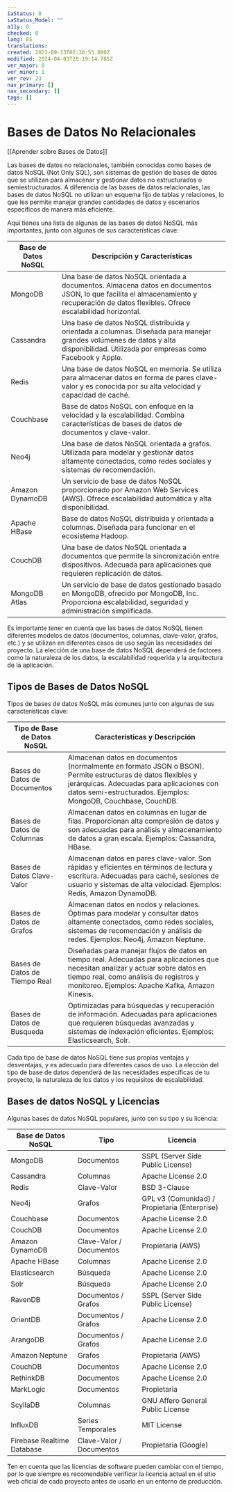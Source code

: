 ```yaml
---
iaStatus: 0
iaStatus_Model: ""
a11y: 0
checked: 0
lang: ES
translations: 
created: 2023-09-13T02:30:53.000Z
modified: 2024-04-03T20:19:14.785Z
ver_major: 0
ver_minor: 1
ver_rev: 23
nav_primary: []
nav_secondary: []
tags: []
---
```

# Bases de Datos No Relacionales

[[Aprender sobre Bases de Datos]]

Las bases de datos no relacionales, también conocidas como bases de datos NoSQL (Not Only SQL), son sistemas de gestión de bases de datos que se utilizan para almacenar y gestionar datos no estructurados o semiestructurados. A diferencia de las bases de datos relacionales, las bases de datos NoSQL no utilizan un esquema fijo de tablas y relaciones, lo que les permite manejar grandes cantidades de datos y escenarios específicos de manera más eficiente.

Aquí tienes una lista de algunas de las bases de datos NoSQL más importantes, junto con algunas de sus características clave:

|Base de Datos NoSQL|Descripción y Características|
|---|---|
|MongoDB|Una base de datos NoSQL orientada a documentos. Almacena datos en documentos JSON, lo que facilita el almacenamiento y recuperación de datos flexibles. Ofrece escalabilidad horizontal.|
|Cassandra|Una base de datos NoSQL distribuida y orientada a columnas. Diseñada para manejar grandes volúmenes de datos y alta disponibilidad. Utilizada por empresas como Facebook y Apple.|
|Redis|Una base de datos NoSQL en memoria. Se utiliza para almacenar datos en forma de pares clave-valor y es conocida por su alta velocidad y capacidad de caché.|
|Couchbase|Base de datos NoSQL con enfoque en la velocidad y la escalabilidad. Combina características de bases de datos de documentos y clave-valor.|
|Neo4j|Una base de datos NoSQL orientada a grafos. Utilizada para modelar y gestionar datos altamente conectados, como redes sociales y sistemas de recomendación.|
|Amazon DynamoDB|Un servicio de base de datos NoSQL proporcionado por Amazon Web Services (AWS). Ofrece escalabilidad automática y alta disponibilidad.|
|Apache HBase|Base de datos NoSQL distribuida y orientada a columnas. Diseñada para funcionar en el ecosistema Hadoop.|
|CouchDB|Una base de datos NoSQL orientada a documentos que permite la sincronización entre dispositivos. Adecuada para aplicaciones que requieren replicación de datos.|
|MongoDB Atlas|Un servicio de base de datos gestionado basado en MongoDB, ofrecido por MongoDB, Inc. Proporciona escalabilidad, seguridad y administración simplificada.|

Es importante tener en cuenta que las bases de datos NoSQL tienen diferentes modelos de datos (documentos, columnas, clave-valor, grafos, etc.) y se utilizan en diferentes casos de uso según las necesidades del proyecto. La elección de una base de datos NoSQL dependerá de factores como la naturaleza de los datos, la escalabilidad requerida y la arquitectura de la aplicación.

## Tipos de Bases de Datos NoSQL

Tipos de bases de datos NoSQL más comunes junto con algunas de sus características clave:

|Tipo de Base de Datos NoSQL|Características y Descripción|
|---|---|
|Bases de Datos de Documentos|Almacenan datos en documentos (normalmente en formato JSON o BSON). Permite estructuras de datos flexibles y jerárquicas. Adecuadas para aplicaciones con datos semi-estructurados. Ejemplos: MongoDB, Couchbase, CouchDB.|
|Bases de Datos de Columnas|Almacenan datos en columnas en lugar de filas. Proporcionan alta compresión de datos y son adecuadas para análisis y almacenamiento de datos a gran escala. Ejemplos: Cassandra, HBase.|
|Bases de Datos Clave-Valor|Almacenan datos en pares clave-valor. Son rápidas y eficientes en términos de lectura y escritura. Adecuadas para caché, sesiones de usuario y sistemas de alta velocidad. Ejemplos: Redis, Amazon DynamoDB.|
|Bases de Datos de Grafos|Almacenan datos en nodos y relaciones. Óptimas para modelar y consultar datos altamente conectados, como redes sociales, sistemas de recomendación y análisis de redes. Ejemplos: Neo4j, Amazon Neptune.|
|Bases de Datos de Tiempo Real|Diseñadas para manejar flujos de datos en tiempo real. Adecuadas para aplicaciones que necesitan analizar y actuar sobre datos en tiempo real, como análisis de registros y monitoreo. Ejemplos: Apache Kafka, Amazon Kinesis.|
|Bases de Datos de Busqueda|Optimizadas para búsquedas y recuperación de información. Adecuadas para aplicaciones que requieren búsquedas avanzadas y sistemas de indexación eficientes. Ejemplos: Elasticsearch, Solr.|

Cada tipo de base de datos NoSQL tiene sus propias ventajas y desventajas, y es adecuado para diferentes casos de uso. La elección del tipo de base de datos dependerá de las necesidades específicas de tu proyecto, la naturaleza de los datos y los requisitos de escalabilidad.

## Bases de datos NoSQL y Licencias

Algunas bases de datos NoSQL populares, junto con su tipo y su licencia:

|Base de Datos NoSQL|Tipo|Licencia|
|---|---|---|
|MongoDB|Documentos|SSPL (Server Side Public License)|
|Cassandra|Columnas|Apache License 2.0|
|Redis|Clave-Valor|BSD 3-Clause|
|Neo4j|Grafos|GPL v3 (Comunidad) / Propietaria (Enterprise)|
|Couchbase|Documentos|Apache License 2.0|
|CouchDB|Documentos|Apache License 2.0|
|Amazon DynamoDB|Clave-Valor / Documentos|Propietaria (AWS)|
|Apache HBase|Columnas|Apache License 2.0|
|Elasticsearch|Búsqueda|Apache License 2.0|
|Solr|Búsqueda|Apache License 2.0|
|RavenDB|Documentos / Grafos|SSPL (Server Side Public License)|
|OrientDB|Documentos / Grafos|Apache License 2.0|
|ArangoDB|Documentos / Grafos|Apache License 2.0|
|Amazon Neptune|Grafos|Propietaria (AWS)|
|CouchDB|Documentos|Apache License 2.0|
|RethinkDB|Documentos|Apache License 2.0|
|MarkLogic|Documentos|Propietaria|
|ScyllaDB|Columnas|GNU Affero General Public License|
|InfluxDB|Series Temporales|MIT License|
|Firebase Realtime Database|Clave-Valor / Documentos|Propietaria (Google)|

Ten en cuenta que las licencias de software pueden cambiar con el tiempo, por lo que siempre es recomendable verificar la licencia actual en el sitio web oficial de cada proyecto antes de usarlo en un entorno de producción.